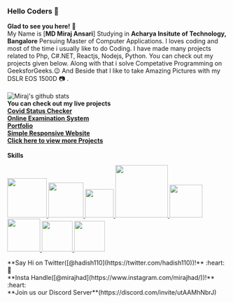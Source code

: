 ### Hello Coders 👋

**Glad to see you here!** :star_struck: 
<br>
My Name is [**MD Miraj Ansari**] Studying in **Acharya Insitute of Technology, Bangalore** Persuing Master of Computer Applications. I loves coding and most of the time i usually like to do Coding. I have made many projects related to Php, C#.NET, Reactjs, Nodejs, Python. You can check out my projects given below. Along with that i solve Competative Programming on GeeksforGeeks.😉 And Beside that I like to take Amazing Pictures with my DSLR EOS 1500D 📷 .
<br>
<br>
![Miraj's github stats](https://github-readme-stats.vercel.app/api?username=mirajhad&hide=issues&show_icons=true&theme=onedark)
<br>
**You can check out my live projects**
<br>
[**Covid Status Checker**](https://mirajhad.github.io/COVID-19-STATUS/)
<br>
[**Online Examination System**](https://exam01.000webhostapp.com)
<br>
[**Portfolio**](https://mdmiraj.netlify.app)
<br>
[**Simple Responsive Website**](https://mirajhad.github.io/Responsive-Website/)
<br>
[**Click here to view more Projects**](https://github.com/mirajhad?tab=repositories)
<br>
<br>
<strong>Skills</strong>
<p float="left">
  <a href="https://isocpp.org" target="_blank" >
    <img src="https://raw.githubusercontent.com/mirajhad/mirajhad/master/Logos/c%2B%2B.png"  height="90" />
  </a>
  <a href="https://www.docker.com/" target="_blank" >
    <img src="https://raw.githubusercontent.com/itsksaurabh/itsksaurabh/master/assets/docker.gif"  height="80" /> 
  </a>
  
  <a href="https://docs.gitlab.com/ee/ci/" target="_blank" >
    <img src="https://raw.githubusercontent.com/itsksaurabh/itsksaurabh/master/assets/cicd.gif"  height="65" />
  </a>
  <a href="https://javascript.info" target="_blank" >
    <img src="https://raw.githubusercontent.com/mirajhad/mirajhad/master/Logos/js.gif" width="120" />
  </a>
  <a href="https://www.mongodb.com" target="_blank" >
    <img src="https://raw.githubusercontent.com/mirajhad/mirajhad/master/Logos/mongo.gif"  height="75" />
  </a>
  <a href="https://www.php.net" target="_blank" >
    <img src="https://raw.githubusercontent.com/mirajhad/mirajhad/master/Logos/php.gif"  height="75" />
  </a>
  <a href="https://www.w3.org/wiki/The_web_standards_model_-_HTML_CSS_and_JavaScript" target="_blank" >
    <img src="https://raw.githubusercontent.com/mirajhad/mirajhad/master/Logos/html-css-js.png" height="70" />
  </a>
  <a href="https://www.postgresql.org" target="_blank" >
    <img src="https://raw.githubusercontent.com/mirajhad/mirajhad/master/Logos/postgresql.gif" height="70" />
  </a>
 </p>
**Say Hi on Twitter([@hadish110](https://twitter.com/hadish110))!** :heart: 💬
<br>
**Insta Handle([@mirajhad](https://www.instagram.com/mirajhad/))!** :heart:
<br>
**Join us our Discord Server**(https://discord.com/invite/utAAMhNbrJ)
<br>
